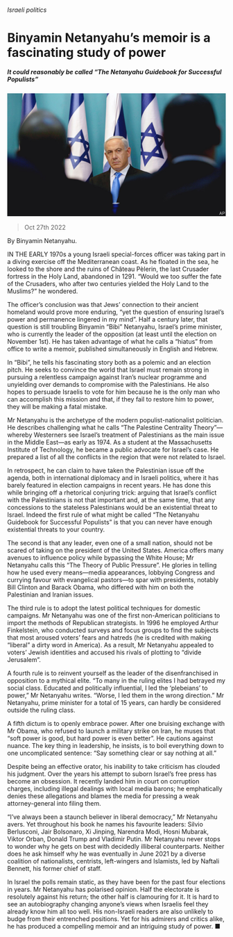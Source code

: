 ###### Israeli politics

# Binyamin Netanyahu’s memoir is a fascinating study of power 

##### It could reasonably be called “The Netanyahu Guidebook for Successful Populists” 

![image](images/20221029_CUP003.jpg) 

> Oct 27th 2022 

By Binyamin Netanyahu. 

IN THE EARLY 1970s a young Israeli special-forces officer was taking part in a diving exercise off the Mediterranean coast. As he floated in the sea, he looked to the shore and the ruins of Château Pèlerin, the last Crusader fortress in the Holy Land, abandoned in 1291. “Would we too suffer the fate of the Crusaders, who after two centuries yielded the Holy Land to the Muslims?” he wondered.

The officer’s conclusion was that Jews’ connection to their ancient homeland would prove more enduring, “yet the question of ensuring Israel’s power and permanence lingered in my mind”. Half a century later, that question is still troubling Binyamin “Bibi” Netanyahu, Israel’s  prime minister, who is currently the leader of the opposition (at least until the election on November 1st). He has taken advantage of what he calls a “hiatus” from office to write a memoir, published simultaneously in English and Hebrew. 

In “Bibi”, he tells his fascinating story both as a polemic and an election pitch. He seeks to convince the world that Israel must remain strong in pursuing a relentless campaign against Iran’s nuclear programme and unyielding over demands to compromise with the Palestinians. He also hopes to persuade Israelis to vote for him because he is the only man who can accomplish this mission and that, if they fail to restore him to power, they will be making a fatal mistake. 

Mr Netanyahu is the archetype of the modern populist-nationalist politician. He describes challenging what he calls “The Palestine Centrality Theory”—whereby Westerners see Israel’s treatment of Palestinians as the main issue in the Middle East—as early as 1974. As a student at the Massachusetts Institute of Technology, he became a public advocate for Israel’s case. He prepared a list of all the conflicts in the region that were not related to Israel. 

In retrospect, he can claim to have taken the Palestinian issue off the agenda, both in international diplomacy and in Israeli politics, where it has barely featured in election campaigns in recent years. He has done this while bringing off a rhetorical conjuring trick: arguing that Israel’s conflict with the Palestinians is not that important and, at the same time, that any concessions to the stateless Palestinians would be an existential threat to Israel. Indeed the first rule of what might be called “The Netanyahu Guidebook for Successful Populists” is that you can never have enough existential threats to your country. 

The second is that any leader, even one of a small nation, should not be scared of taking on the president of the United States. America offers many avenues to influence policy while bypassing the White House; Mr Netanyahu calls this “The Theory of Public Pressure”. He glories in telling how he used every means—media appearances, lobbying Congress and currying favour with evangelical pastors—to spar with presidents, notably Bill Clinton and Barack Obama, who differed with him on both the Palestinian and Iranian issues.

The third rule is to adopt the latest political techniques for domestic campaigns. Mr Netanyahu was one of the first non-American politicians to import the methods of Republican strategists. In 1996 he employed Arthur Finkelstein, who conducted surveys and focus groups to find the subjects that most aroused voters’ fears and hatreds (he is credited with making “liberal” a dirty word in America). As a result, Mr Netanyahu appealed to voters’ Jewish identities and accused his rivals of plotting to “divide Jerusalem”. 

A fourth rule is to reinvent yourself as the leader of the disenfranchised in opposition to a mythical elite. “To many in the ruling elites I had betrayed my social class. Educated and politically influential, I led the ‘plebeians’ to power,” Mr Netanyahu writes. “Worse, I led them in the wrong direction.” Mr Netanyahu, prime minister for a total of 15 years, can hardly be considered outside the ruling class.

A fifth dictum is to openly embrace power. After one bruising exchange with Mr Obama, who refused to launch a military strike on Iran, he muses that “soft power is good, but hard power is even better”. He cautions against nuance. The key thing in leadership, he insists, is to boil everything down to one uncomplicated sentence: “Say something clear or say nothing at all.”

Despite being an effective orator, his inability to take criticism has clouded his judgment. Over the years his attempt to suborn Israel’s free press has become an obsession. It recently landed him in court on corruption charges, including illegal dealings with local media barons; he emphatically denies these allegations and blames the media for pressing a weak attorney-general into filing them.

“I’ve always been a staunch believer in liberal democracy,” Mr Netanyahu avers. Yet throughout his book he names his favourite leaders: Silvio Berlusconi, Jair Bolsonaro, Xi Jinping, Narendra Modi, Hosni Mubarak, Viktor Orban, Donald Trump and Vladimir Putin. Mr Netanyahu never stops to wonder why he gets on best with decidedly illiberal counterparts. Neither does he ask himself why he was eventually  in June 2021 by a diverse coalition of nationalists, centrists, left-wingers and Islamists, led by Naftali Bennett, his former chief of staff.

In Israel the polls remain static, as they have been for the past four elections in  years. Mr Netanyahu has polarised opinion. Half the electorate is resolutely against his return; the other half is clamouring for it. It is hard to see an autobiography changing anyone’s views when Israelis feel they already know him all too well. His non-Israeli readers are also unlikely to budge from their entrenched positions. Yet for his admirers and critics alike, he has produced a compelling memoir and an intriguing study of power. ■

